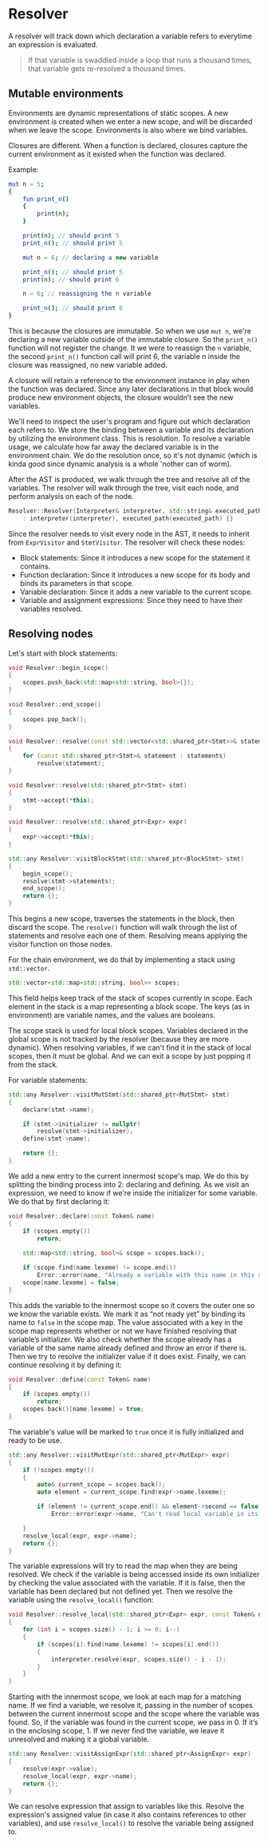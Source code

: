 # Resolver

A resolver will track down which declaration a variable refers to everytime an expression is evaluated.

> If that variable is swaddled inside a loop that runs a thousand times, that variable gets re-resolved a thousand times.

## Mutable environments

Environments are dynamic representations of static scopes. A new environment is created when we enter a new scope, and will be discarded when we leave the scope. Environments is also where we bind variables.

Closures are different. When a function is declared, closures capture the current environment as it existed when the function was declared. 

Example:

```nimble
mut n = 5;
{
    fun print_n()
    {
        print(n);
    }

    print(n); // should print 5
    print_n(); // should print 5

    mut n = 6; // declaring a new variable

    print_n(); // should print 5
    print(n); // should print 6

    n = 6; // reassigning the n variable

    print_n(); // should print 6
}
```

This is because the closures are immutable. So when we use `mut n`, we're declaring a new variable outside of the immutable closure. So the `print_n()` function will not register the change. It we were to reassign the `n` variable, the second `print_n()` function call will print 6, the variable n inside the closure was reassigned, no new variable added.

A closure will retain a reference to the environment instance in play when the function was declared. Since any later declarations in that block would produce new environment objects, the closure wouldn’t see the new variables.

We'll need to inspect the user's program and figure out which declaration each refers to. We store the binding between a variable and its declaration by utilizing the environment class. This is resolution. To resolve a variable usage, we calculate how far away the declared variable is in the environment chain. We do the resolution once, so it's not dynamic (which is kinda good since dynamic analysis is a whole 'nother can of worm).

After the AST is produced, we walk through the tree and resolve all of the variables. The resolver will walk through the tree, visit each node, and perform analysis on each of the node.

```cpp
Resolver::Resolver(Interpreter& interpreter, std::string& executed_path)
    : interpreter(interpreter), executed_path(executed_path) {}
```

Since the resolver needs to visit every node in the AST, it needs to inherit from `ExprVisitor` and `StmtVisitor`. The resolver will check these nodes:
- Block statements: Since it introduces a new scope for the statement it contains.
- Function declaration: Since it introduces a new scope for its body and binds its parameters in that scope.
- Variable declaration: Since it adds a new variable to the current scope.
- Variable and assignment expressions: Since they need to have their variables resolved.

## Resolving nodes

Let's start with block statements:

```cpp
void Resolver::begin_scope()
{
    scopes.push_back(std::map<std::string, bool>{});
}

void Resolver::end_scope()
{
    scopes.pop_back();
}

void Resolver::resolve(const std::vector<std::shared_ptr<Stmt>>& statements)
{
    for (const std::shared_ptr<Stmt>& statement : statements)
        resolve(statement);
}

void Resolver::resolve(std::shared_ptr<Stmt> stmt)
{
    stmt->accept(*this);
}

void Resolver::resolve(std::shared_ptr<Expr> expr)
{
    expr->accept(*this);
}

std::any Resolver::visitBlockStmt(std::shared_ptr<BlockStmt> stmt)
{
    begin_scope();
    resolve(stmt->statements);
    end_scope();
    return {};
}
```

This begins a new scope, traverses the statements in the block, then discard the scope. The `resolve()` function will walk through the list of statements and resolve each one of them. Resolving means applying the visitor function on those nodes.

For the chain environment, we do that by implementing a stack using `std::vector`.

```cpp
std::vector<std::map<std::string, bool>> scopes;
```

This field helps keep track of the stack of scopes currently in scope. Each element in the stack is a map representing a block scope. The keys (as in environment) are variable names, and the values are booleans.

The scope stack is used for local block scopes. Variables declared in the global scope is not tracked by the resolver (because they are more dynamic). When resolving variables, if we can't find it in the stack of local scopes, then it must be global. And we can exit a scope by just popping it from the stack.

For variable statements:

```cpp
std::any Resolver::visitMutStmt(std::shared_ptr<MutStmt> stmt)
{
    declare(stmt->name);

    if (stmt->initializer != nullptr)
        resolve(stmt->initializer);
    define(stmt->name);

    return {};
}
```

We add a new entry to the current innermost scope's map. We do this by splitting the binding process into 2: declaring and defining. As we visit an expression, we need to know if we're inside the initializer for some variable. We do that by first declaring it:

```cpp
void Resolver::declare(const Token& name)
{
    if (scopes.empty())
        return;
    
    std::map<std::string, bool>& scope = scopes.back();

    if (scope.find(name.lexeme) != scope.end())
        Error::error(name, "Already a variable with this name in this scope");
    scope[name.lexeme] = false;
}
```

This adds the variable to the innermost scope so it covers the outer one so we know the variable exists. We mark it as “not ready yet” by binding its name to `false` in the scope map. The value associated with a key in the scope map represents whether or not we have finished resolving that variable’s initializer. We also check whether the scope already has a variable of the same name already defined and throw an error if there is. Then we try to resolve the initializer value if it does exist. Finally, we can continue resolving it by defining it:

```cpp
void Resolver::define(const Token& name)
{
    if (scopes.empty())
        return;
    scopes.back()[name.lexeme] = true;
}
```

The variable's value will be marked to `true` once it is fully initialized and ready to be use.

```cpp
std::any Resolver::visitMutExpr(std::shared_ptr<MutExpr> expr)
{
    if (!scopes.empty())
    {
        auto& current_scope = scopes.back();
        auto element = current_scope.find(expr->name.lexeme);

        if (element != current_scope.end() && element->second == false)
            Error::error(expr->name, "Can't read local variable in its initializer");

    }
    resolve_local(expr, expr->name);
    return {};
}
```

The variable expressions will try to read the map when they are being resolved. We check if the variable is being accessed inside its own initializer by checking the value associated with the variable. If it is false, then the variable has been declared but not defined yet. Then we resolve the variable using the `resolve_local()` function:

```cpp
void Resolver::resolve_local(std::shared_ptr<Expr> expr, const Token& name)
{
    for (int i = scopes.size() - 1; i >= 0; i--)
    {
        if (scopes[i].find(name.lexeme) != scopes[i].end())
        {
            interpreter.resolve(expr, scopes.size() - i - 1);
        }
    }
}
```

Starting with the innermost scope, we look at each map for a matching name. If we find a variable, we resolve it, passing in the number of scopes between the current innermost scope and the scope where the variable was found. So, if the variable was found in the current scope, we pass in 0. If it’s in the enclosing scope, 1. If we never find the variable, we leave it unresolved and making it a global variable. 

```cpp
std::any Resolver::visitAssignExpr(std::shared_ptr<AssignExpr> expr)
{
    resolve(expr->value);
    resolve_local(expr, expr->name);
    return {};
}
```

We can resolve expression that assign to variables like this. Resolve the expression's assigned value (in case it also contains references to other variables), and use `resolve_local()` to resolve the variable being assigned to.
